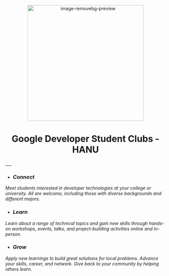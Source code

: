<p align="center">
  <img width="364" alt="image-removebg-preview" src="https://user-images.githubusercontent.com/71859025/202481056-0d41c8bb-48e4-455f-9a82-f4ddbc4e50a1.png">
</p>
<h1 align="center">Google Developer Student Clubs - HANU</h1>
___

 - ### *Connect*
*Meet students interested in developer technologies at your college or university. All are welcome, including those with diverse backgrounds and different majors.*
 - ### *Learn*
*Learn about a range of technical topics and gain new skills through hands-on workshops, events, talks, and project-building activities online and in-person.*
 - ### *Grow*
*Apply new learnings to build great solutions for local problems. Advance your skills, career, and network. Give back to your community by helping others learn.*
